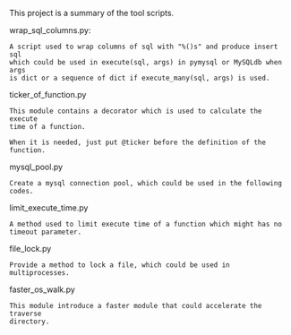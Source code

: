 This project is a summary of the tool scripts.

wrap_sql_columns.py:

    A script used to wrap columns of sql with "%()s" and produce insert sql
    which could be used in execute(sql, args) in pymysql or MySQLdb when args
    is dict or a sequence of dict if execute_many(sql, args) is used.

ticker_of_function.py
    
    This module contains a decorator which is used to calculate the execute 
    time of a function.

    When it is needed, just put @ticker before the definition of the function.

mysql_pool.py
    
    Create a mysql connection pool, which could be used in the following codes.

limit_execute_time.py

    A method used to limit execute time of a function which might has no 
    timeout parameter.

file_lock.py
    
    Provide a method to lock a file, which could be used in multiprocesses.
    
faster_os_walk.py
    
    This module introduce a faster module that could accelerate the traverse 
    directory.
